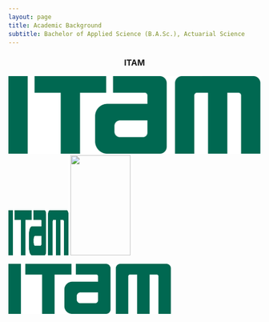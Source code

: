 ```yaml
---
layout: page
title: Academic Background
subtitle: Bachelor of Applied Science (B.A.Sc.), Actuarial Science
---
```


<center>
<h3>ITAM</h3>
</center>

![ITAM|320x271](./assets/img/ITAM.png)
<img src="ITAM.png" width = "120" height = "90"/>
<img src="C:\Users\diego\Desktop\Documentos\Diego\Dblassio.github.io\assets\img\ITAM.png" width = "120" height = "200"/>

<img src="./assets/img/ITAM.png" height="100"/>